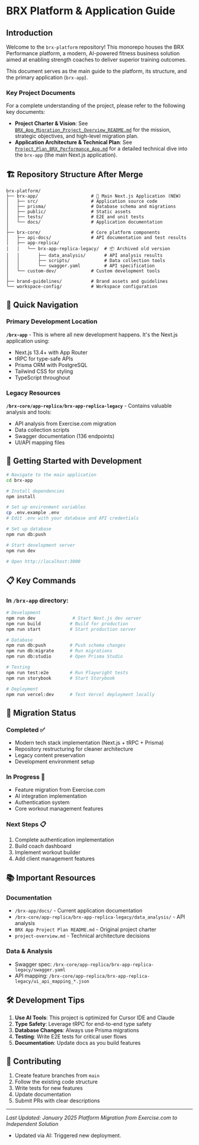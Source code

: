 # BRX Platform & Application Guide

## Introduction

Welcome to the `brx-platform` repository! This monorepo houses the BRX Performance platform, a modern, AI-powered fitness business solution aimed at enabling strength coaches to deliver superior training outcomes.

This document serves as the main guide to the platform, its structure, and the primary application (`brx-app`).

### Key Project Documents

For a complete understanding of the project, please refer to the following key documents:

*   **Project Charter & Vision**: See [`BRX_App_Migration_Project_Overview_README.md`](./BRX_App_Migration_Project_Overview_README.md) for the mission, strategic objectives, and high-level migration plan.
*   **Application Architecture & Technical Plan**: See [`Project_Plan_BRX_Performance_App.md`](./Project_Plan_BRX_Performance_App.md) for a detailed technical dive into the `brx-app` (the main Next.js application).

## 🏗️ Repository Structure After Merge

```
brx-platform/
├── brx-app/                    # 🚀 Main Next.js Application (NEW)
│   ├── src/                    # Application source code
│   ├── prisma/                 # Database schema and migrations
│   ├── public/                 # Static assets
│   ├── tests/                  # E2E and unit tests
│   └── docs/                   # Application documentation
│
├── brx-core/                   # Core platform components
│   ├── api-docs/               # API documentation and test results
│   ├── app-replica/            
│   │   └── brx-app-replica-legacy/  # 📦 Archived old version
│   │       ├── data_analysis/       # API analysis results
│   │       ├── scripts/             # Data collection tools
│   │       └── swagger.yaml         # API specification
│   └── custom-dev/             # Custom development tools
│
├── brand-guidelines/           # Brand assets and guidelines
└── workspace-config/           # Workspace configuration

```

## 🎯 Quick Navigation

### Primary Development Location
**`/brx-app`** - This is where all new development happens. It's the Next.js application using:
- Next.js 13.4+ with App Router
- tRPC for type-safe APIs
- Prisma ORM with PostgreSQL
- Tailwind CSS for styling
- TypeScript throughout

### Legacy Resources
**`/brx-core/app-replica/brx-app-replica-legacy`** - Contains valuable analysis and tools:
- API analysis from Exercise.com migration
- Data collection scripts
- Swagger documentation (136 endpoints)
- UI/API mapping files

## 🚀 Getting Started with Development

```bash
# Navigate to the main application
cd brx-app

# Install dependencies
npm install

# Set up environment variables
cp .env.example .env
# Edit .env with your database and API credentials

# Set up database
npm run db:push

# Start development server
npm run dev

# Open http://localhost:3000
```

## 📋 Key Commands

### In `/brx-app` directory:

```bash
# Development
npm run dev              # Start Next.js dev server
npm run build           # Build for production
npm run start           # Start production server

# Database
npm run db:push         # Push schema changes
npm run db:migrate      # Run migrations
npm run db:studio       # Open Prisma Studio

# Testing
npm run test:e2e        # Run Playwright tests
npm run storybook       # Start Storybook

# Deployment
npm run vercel:dev      # Test Vercel deployment locally
```

## 🔄 Migration Status

### Completed ✅
- Modern tech stack implementation (Next.js + tRPC + Prisma)
- Repository restructuring for cleaner architecture
- Legacy content preservation
- Development environment setup

### In Progress 🚧
- Feature migration from Exercise.com
- AI integration implementation
- Authentication system
- Core workout management features

### Next Steps 📋
1. Complete authentication implementation
2. Build coach dashboard
3. Implement workout builder
4. Add client management features

## 📚 Important Resources

### Documentation
- `/brx-app/docs/` - Current application documentation
- `/brx-core/app-replica/brx-app-replica-legacy/data_analysis/` - API analysis
- `BRX App Project Plan README.md` - Original project charter
- `project-overview.md` - Technical architecture decisions

### Data & Analysis
- Swagger spec: `/brx-core/app-replica/brx-app-replica-legacy/swagger.yaml`
- API mapping: `/brx-core/app-replica/brx-app-replica-legacy/ui_api_mapping_*.json`

## 🛠️ Development Tips

1. **Use AI Tools**: This project is optimized for Cursor IDE and Claude
2. **Type Safety**: Leverage tRPC for end-to-end type safety
3. **Database Changes**: Always use Prisma migrations
4. **Testing**: Write E2E tests for critical user flows
5. **Documentation**: Update docs as you build features

## 🤝 Contributing

1. Create feature branches from `main`
2. Follow the existing code structure
3. Write tests for new features
4. Update documentation
5. Submit PRs with clear descriptions

---

*Last Updated: January 2025*
*Platform Migration from Exercise.com to Independent Solution* 
- Updated via AI: Triggered new deployment.

